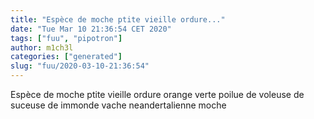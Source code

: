 ```yaml
---
title: "Espèce de moche ptite vieille ordure..."
date: "Tue Mar 10 21:36:54 CET 2020"
tags: ["fuu", "pipotron"]
author: m1ch3l
categories: ["generated"]
slug: "fuu/2020-03-10-21:36:54"
---
```


Espèce de moche ptite vieille ordure orange verte poilue de voleuse de suceuse de immonde vache neandertalienne moche

